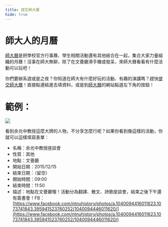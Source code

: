 ```yaml
---
title: 提交師大曆
hide: true
---
```


# 師大人的月曆

[師大曆](http://calendar.ntnu.com.tw/)是把學校官方行事曆、學生相關活動還有其他結合在一起，集合大家力量組織的月曆！沒事在師大無聊，除了在文薈廳滑手機或發呆，來師大曆看看有什麼活動可以玩吧！

你們要辦系週或是之夜？你知道在師大有什麼好玩的活動、有趣的演講嗎？趕快[提交師大曆](http://goo.gl/forms/pp1k1G3MQM)！直接點連結進去填資料，或是到[師大曆](http://calendar.ntnu.com.tw/)的網站點選左下角的按鈕！

# 範例：

![](http://i.imgur.com/x64iTIu.jpg)

看到余光中教授這麼大牌的人物，不分享怎麼行呢？如果你看到像這樣的活動，你就可以這樣填寫表單：

* 名稱：余光中教授座談會
* 性質：其他
* 地點：文薈廳
* 開始日期：2015/12/15
* 結束日期：（留空）
* 開始時間：09:00
* 結束時間：11:50
* 描述：地點在文薈廳喔！活動分為翻譯、散文、詩歌座談會，結束之後下午還有簽書會！FB：[https://www.facebook.com/ntnuhistory/photos/a.1040094416011623.1073741843.395941523760252/1040094446011620/](https://www.facebook.com/ntnuhistory/photos/a.1040094416011623.1073741843.395941523760252/1040094446011620/)

